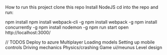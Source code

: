 How to run this project
clone this repo Install NodeJS cd into the repo and run:

npm install
npm install webpack-cli -g
npm install webpack -g
npm install concurrently -g
npm install nodemon -g
npm run start
open http://localhost:3000/

// TODOS
Deploy to azure
Multiplayer
Loading models
Setting up mobile controls
Driving mechanics
Physics/crashing
Game ui/meunus
Level design
